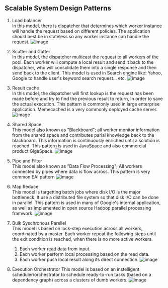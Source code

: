 ## Scalable System Design Patterns
1. Load balancer  
   In this model, there is dispatcher that determines which worker instance will handle the request based on different policies. The application should best be in
   stateless so any worker instance can handle the request.
   ![image](https://blogger.googleusercontent.com/img/b/R29vZ2xl/AVvXsEgs7yGseA2JblV-s_vw5HoRkfsQ4WM9fBOprJByra9VPXiUxXCYf-D4NWqqVdJKJrYd3xDUgOiPIccV9JNc_32ph9MnmgDKjeAlceNKsR3JT7kiYFwWW6i2ySTa8Kj3FwU2ceWhd4P04CGA/s400/p1.png)

2. Scatter and Gatter  
   In this model, the dispatcher multicast the request to all workers of the pool. Each worker will compute a local result and send it back to the dispatcher, who will consolidate them into a single response and then send back to the client.
   This model is used in Search engine like: Yahoo, Google to handle user's keyword search request... etc.
   ![image](https://blogger.googleusercontent.com/img/b/R29vZ2xl/AVvXsEjVT7xapK-hUwJ3w8BfYihr5zsGX9tPVhoGzjMSzHF4hc_EsYohSvj_3nfMhD0c2uIco1Bg92ZLUrrERRM6SICWJT4fp2j4775IH7RthavMdBSOmJz1yWC4vWrprRix-EZfHwNgaTYf3irh/s1600/P2.png)
3. Result cache  
   In this model, the dispatcher will first lookup is the request has been made before and try to find the previous result to return, In order to save the actual execution.
   This pattern is commonly used in large enterprise application. Memecached is a very commonly deployed cache server.
   ![image](https://blogger.googleusercontent.com/img/b/R29vZ2xl/AVvXsEgFqHcngyxv_0yf4AnQhxkS96UlsM-W48GnLe8KYRKDO6QgkSqK9GhnpuzrG8Fthn870OerRpY-p9L2pl180pr8ohCrnvd_R5rUhQp_DKuMxb0GENhqWxM1yqBBnWN8mOA9Q7z07SPPTl4x/s400/P3.png)
4. Shared Space  
   This model also known as "Blackboard"; all worker monitor information from the shared space and contributes parial knowledge back to the blackboard. This information is continuously enriched until a solution is reached.
   This pattern is used in JavaSpace and also commercial product GigaSpace.
   ![image](https://blogger.googleusercontent.com/img/b/R29vZ2xl/AVvXsEjODXfMYS0n8ClctxFLT_uiWFQwNfctdCvDGKT2-CWpRmfuMtCTG1D8V8pavsporz_DlbH8-c00-XzzLic6yBUqwchCiFjn7t853hBG264s1zF6w4ced-Sto3nVl4sNJXoiuD6j8o3EwfmP/s1600/P4.png)
5. Pipe and Filter  
   This model also known as "Data Flow Processing"; All workers connected by pipes where data is flow across.
   This pattern is very common EAI pattern
   ![image](https://blogger.googleusercontent.com/img/b/R29vZ2xl/AVvXsEgaZl7AMJhO2bje3VBYsVIS6re_l2p3M1XsF9FJ4xR_MIJfiwwGvQFgnvNctokR09C1PuMAzl6qd6lGSex46VLl6OsUbMAS55T1DyPQIkc6HV5B4nO6IRvL-XRxN_b9GlQBOVGsJA3mhE1w/s1600/P5.png)
6. Map Reduce:  
   This model is targetting batch jobs where disk I/O is the major bottleneck. It use a distributed file system so that disk I/O can be done in parallel.
   This pattern is used in many of Google's internal application, as well as implemented in open source Hadoop parallel processing framwork.
   ![image](https://blogger.googleusercontent.com/img/b/R29vZ2xl/AVvXsEg8o6Kw2cwTXE0HvzfCY1-Fm3fYz3JsC3T8On7sZ0Ts3q6iWeh7zn887be9sUcNcEtkaoRdpf0GoSYoXQ-Yh59ZvxA3l3x9S0Xt9etDFugaNYQALVYrI7LqBDnl9s0YoYPNcla8Q54zRfLI/s1600/P7.png)
7. Bulk Syschronous Parellel  
   This model is based on lock-step execution across all workers, coordinated by a master. Each worker repeat the following steps until the exit condition is reached, when there is no more active workers.
   1. Each worker read data from input.
   2. Each worker perform local processing based on the read data.
   3. Each worker push local result along its direct connection.
   ![image](https://blogger.googleusercontent.com/img/b/R29vZ2xl/AVvXsEjUUwz1xF9WP1MmcZCIUSmc2jOG0u_aN105HNR3aX0Zj0Yvyv4BBDFhYwJYaSfTgOD8jm3kwFxhei_9IRkaKIf0BoU_NF0g8Xh1QxK8wD51lUVIWg6zRVKTEV6IT6FD3wbm1E5fjH0jBSbO/s1600/P8.png)

8. Execution Orchestrator
   This model is based on an instelligent scheduler/orchestrator to schedule ready-to-run tasks (based on a dependency graph) across a clusters of dumb workers.
![image](https://blogger.googleusercontent.com/img/b/R29vZ2xl/AVvXsEgqaEyJWVci394vQjOLzWDqGB4PPJqoMXZNLE9guoDTBkBBd_R6RVRY2T3OJEh61JyIxjisc8M3QcWMxEq-wDU6owoBrdmTwQPyo6zH-U0sHtsXfxokuJiU_6vt7TGI9WRX9nyjsAo3DlUM/s1600/P8.png)
   
